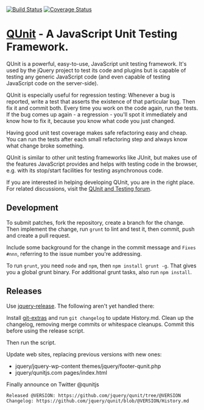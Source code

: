[![Build Status](http://jenkins.jquery.com/job/QUnit/badge/icon)](http://jenkins.jquery.com/job/QUnit/)
[![Coverage Status](https://coveralls.io/repos/jquery/qunit/badge.png)](https://coveralls.io/r/jquery/qunit)

# [QUnit](http://qunitjs.com) - A JavaScript Unit Testing Framework.

QUnit is a powerful, easy-to-use, JavaScript unit testing framework. It's used by the jQuery
project to test its code and plugins but is capable of testing any generic
JavaScript code (and even capable of testing JavaScript code on the server-side).

QUnit is especially useful for regression testing: Whenever a bug is reported,
write a test that asserts the existence of that particular bug. Then fix it and
commit both. Every time you work on the code again, run the tests. If the bug
comes up again - a regression - you'll spot it immediately and know how to fix
it, because you know what code you just changed.

Having good unit test coverage makes safe refactoring easy and cheap. You can
run the tests after each small refactoring step and always know what change
broke something.

QUnit is similar to other unit testing frameworks like JUnit, but makes use of
the features JavaScript provides and helps with testing code in the browser, e.g.
with its stop/start facilities for testing asynchronous code.

If you are interested in helping developing QUnit, you are in the right place.
For related discussions, visit the
[QUnit and Testing forum](http://forum.jquery.com/qunit-and-testing).

## Development

To submit patches, fork the repository, create a branch for the change. Then implement
the change, run `grunt` to lint and test it, then commit, push and create a pull request.

Include some background for the change in the commit message and `Fixes #nnn`, referring
to the issue number you're addressing.

To run `grunt`, you need `node` and `npm`, then `npm install grunt -g`. That gives you a global
grunt binary. For additional grunt tasks, also run `npm install`.

## Releases

Use [jquery-release](https://github.com/jquery/jquery-release). The following aren't yet handled there:

Install [git-extras](https://github.com/visionmedia/git-extras) and run `git changelog` to update History.md. Clean up the changelog, removing merge commits or whitespace cleanups. Commit this before using the release script.

Then run the script.

Update web sites, replacing previous versions with new ones:

* jquery/jquery-wp-content themes/jquery/footer-qunit.php
* jquery/qunitjs.com pages/index.html

Finally announce on Twitter @qunitjs

	Released @VERSION: https://github.com/jquery/qunit/tree/@VERSION
	Changelog: https://github.com/jquery/qunit/blob/@VERSION/History.md
